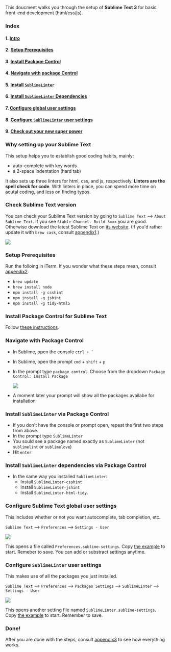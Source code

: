 This doucment walks you through the setup of **Sublime Text 3** for basic front-end development (html/css/js).

### Index

#### 1. [Intro](https://github.com/jueyang/sublime-setup#why-setting-up-your-sublime-text)
#### 2. [Setup Prerequisites](https://github.com/jueyang/sublime-setup#setup-prerequisites-1)
#### 3. [Install Package Control](https://github.com/jueyang/sublime-setup#install-package-control-for-sublime-text)
#### 4. [Navigate with package Control](https://github.com/jueyang/sublime-setup#navigate-with-package-control-1)
#### 5. [Install `SublimeLinter`](https://github.com/jueyang/sublime-setup#install-sublimelinter-via-package-control)
#### 6. [Install `SublimeLinter` Dependencies](https://github.com/jueyang/sublime-setup#install-sublimelinter-dependencies-via-package-control)
#### 7. [Configure global user settings](https://github.com/jueyang/sublime-setup#configure-sublime-text-global-user-settings)
#### 8. [Configure `SublimeLinter` user settings](https://github.com/jueyang/sublime-setup#configure-sublimelinter-user-settings-1)
#### 9. [Check out your new super power](https://github.com/jueyang/sublime-setup#done)

### Why setting up your Sublime Text

This setup helps you to establish good coding habits, mainly:

- auto-complete with key words
- a 2-space indentation (hard tab)

It also sets up three linters for html, css, and js, respectively. **Linters are the spell check for code**. With linters in place, you can spend more time on acutal coding, and less on finding typos.

### Check Sublime Text version

You can check your Sublime Text version by going to `Sublime Text` --> `About Sublime Text`. If you see `Stable Channel. Build 3xxx` you are good. Otherwise download the latest Sublime Text on [its website](http://www.sublimetext.com/). (If you'd rather update it with `brew cask`, consult [appendix1](https://github.com/jueyang/sublime-setup/blob/master/appendix1.md).)


![](http://cl.ly/2P0n2a283v2B/Screen%20Shot%202016-02-24%20at%204.40.22%20PM.png)

### Setup Prerequisites

Run the folloing in iTerm. If you wonder what these steps mean, consult [appendix2](https://github.com/jueyang/sublime-setup/blob/master/appendix2.md).

- `brew update`
- `brew install node`
- `npm install -g csshint`
- `npm install -g jshint`
- `npm install -g tidy-html5`

### Install Package Control for Sublime Text

Follow [these instructions](https://packagecontrol.io/installation#st3).

### Navigate with Package Control

- In Sublime, open the console ``` ctrl + ` ```
- In Sublime, open the prompt `cmd` + `shift` + `p`
- In the prompt type `package control`. Choose from the dropdown `Package Control: Install Package`

  ![](http://cl.ly/0x303v0Q310w/Screen%20Shot%202016-02-24%20at%204.42.00%20PM.png)

- A moment later your prompt will show all the packages availabe for installation

### Install `SublimeLinter` via Package Control

- If you don't have the console or prompt open, repeat the first two steps from above.
-  In the prompt type `SublimeLinter`
  - You sould see a package named exactly as `SublimeLinter` (not `sublimelint` or `sublimelove`)
  - Hit `enter`

### Install `SublimeLinter` dependencies via Package Control

- In the same way you installed `SublimeLinter`:
  - Install `SublimeLinter-csshint`
  - Install `SublimeLinter-jshint`
  - Install `SublimeLinter-html-tidy`.

### Configure Sublime Text global user settings

This includes whether or not you want autocomplete, tab completion, etc.

`Sublime Text` --> `Preferences` --> `Settings - User`

![](http://cl.ly/0V290u1j271Q/Screen%20Shot%202016-02-24%20at%201.38.03%20PM.png)

This opens a file called `Preferences.sublime-settings`. Copy [the example](https://github.com/jueyang/sublime-setup/blob/master/Preferences.sublime-settings) to start. Remeber to save. You can add or substract settings anytime.

### Configure `SublimeLinter` user settings

This makes use of all the packages you just installed.

`Sublime Text` --> `Preferences` --> `Packages Settings` --> `SublimeLinter` --> `Settings - User`

![](http://cl.ly/1p1h1x1b160A/Screen%20Shot%202016-02-24%20at%201.38.13%20PM.png)

This opens another setting file named `SublimeLinter.sublime-settings`. Copy [the example](https://github.com/jueyang/sublime-setup/blob/master/SublimeLinter.sublime-settings) to start. Remember to save.

### Done!

After you are done with the steps, consult [appendix3](https://github.com/jueyang/sublime-setup/blob/master/appendix0.md) to see how everything works.

